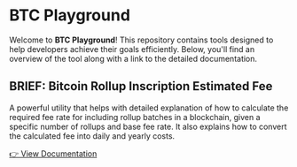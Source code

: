 # BTC Playground

Welcome to **BTC Playground**! This repository contains tools designed to help developers achieve their goals efficiently. Below, you'll find an overview of the tool along with a link to the detailed documentation.

## BRIEF: Bitcoin Rollup Inscription Estimated Fee

A powerful utility that helps with detailed explanation of how to calculate the required fee rate for including rollup batches in a blockchain, given a specific number of rollups and base fee rate. It also explains how to convert the calculated fee into daily and yearly costs.

[👉 View Documentation](https://github.com/surgebuild/btc-playground/blob/main/btc-calculator-docs.md)
